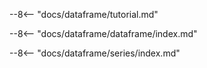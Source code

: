 --8<-- "docs/dataframe/tutorial.md"

--8<-- "docs/dataframe/dataframe/index.md"

--8<-- "docs/dataframe/series/index.md"